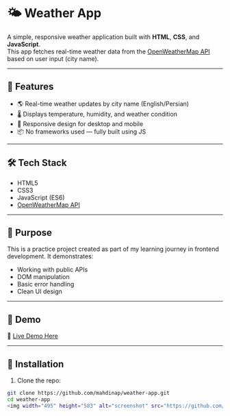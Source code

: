 # 🌤️ Weather App

A simple, responsive weather application built with **HTML**, **CSS**, and **JavaScript**.  
This app fetches real-time weather data from the [OpenWeatherMap API](https://openweathermap.org/) based on user input (city name).

---

## 🚀 Features

- 🌎 Real-time weather updates by city name (English/Persian)
- 🌡️ Displays temperature, humidity, and weather condition  
- 🧭 Responsive design for desktop and mobile  
- 📦 No frameworks used — fully built using JS

---

## 🛠️ Tech Stack

- HTML5  
- CSS3  
- JavaScript (ES6)  
- [OpenWeatherMap API](https://openweathermap.org/)  

---

## 🎯 Purpose

This is a practice project created as part of my learning journey in frontend development. It demonstrates:

- Working with public APIs  
- DOM manipulation  
- Basic error handling  
- Clean UI design

---

## 📸 Demo

🔗 [Live Demo Here](https://subtle-belekoy-9a354e.netlify.app/)

---

## 📁 Installation

1. Clone the repo:

```bash
git clone https://github.com/mahdinap/weather-app.git
cd weather-app
<img width="495" height="583" alt="screenshot" src="https://github.com/user-attachments/assets/0565d970-b432-4b53-8ad5-8d67b8ce42a0" />
